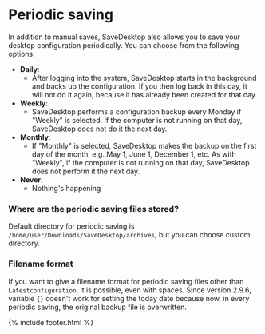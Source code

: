 # Periodic saving
In addition to manual saves, SaveDesktop also allows you to save your desktop configuration periodically. You can choose from the following options:
- **Daily**: 
  - After logging into the system, SaveDesktop starts in the background and backs up the configuration. If you then log back in this day, it will not do it again, because it has already been created for that day.
- **Weekly**:
  - SaveDesktop performs a configuration backup every Monday if "Weekly" is selected. If the computer is not running on that day, SaveDesktop does not do it the next day.
- **Monthly**:
  - If "Monthly" is selected, SaveDesktop makes the backup on the first day of the month, e.g. May 1, June 1, December 1, etc. As with "Weekly", if the computer is not running on that day, SaveDesktop does not perform it the next day.
- **Never**:
  - Nothing's happening

### Where are the periodic saving files stored?
Default directory for periodic saving is `/home/user/Downloads/SaveDesktop/archives`, but you can choose custom directory.

### Filename format
If you want to give a filename format for periodic saving files other than `Latestconfiguration`, it is possible, even with spaces. Since version 2.9.6, variable `{}` doesn't work for setting the today date because now, in every periodic saving, the original backup file is overwritten.



{% include footer.html %}
